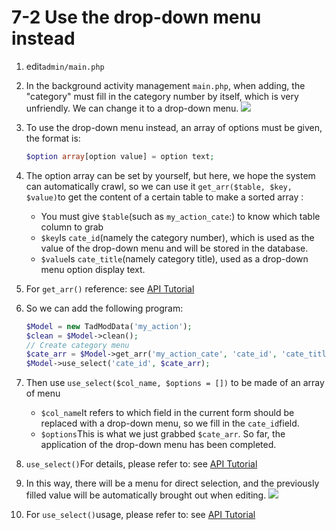 # 7-2 Use the drop-down menu instead

1. edit`admin/main.php`
2. In the background activity management `main.php`, when adding, the "category" must fill in the category number by itself, which is very unfriendly. We can change it to a drop-down menu. ![](https://campus-xoops.tn.edu.tw/uploads/tad_book3/image/47/%E7%81%AB%E7%8B%90%E6%88%AA%E5%9B%BE_2020-05-28T03-44-35.174Z.png)
3. To use the drop-down menu instead, an array of options must be given, the format is:

   ```php
   $option array[option value] = option text;
   ```

4. The option array can be set by yourself, but here, we hope the system can automatically crawl, so we can use it `get_arr($table, $key, $value)`to get the content of a certain table to make a sorted array`：`
   * You must give `$table`\(such as `my_action_cate`:\) to know which table column to grab
   * `$key`Is `cate_id`\(namely the category number\), which is used as the value of the drop-down menu and will be stored in the database.
   * `$value`Is `cate_title`\(namely category title\), used as a drop-down menu option display text.
5. For  `get_arr()` reference: see [API Tutorial](https://xoops.gitbook.io/jill-lazy-framework-api/3.tadmoddata-class/3-1-basic-method/3-1-3-get-the-array-of-the-specified-data-get_arr-usdtable-usdkey-usdvalue)
6. So we can add the following program:

   ```php
   $Model = new TadModData('my_action');
   $clean = $Model->clean();
   // Create category menu
   $cate_arr = $Model->get_arr('my_action_cate', 'cate_id', 'cate_title');
   $Model->use_select('cate_id', $cate_arr);
   ```

7. Then use `use_select($col_name, $options = [])` to be made of an array of menu
   * `$col_name`It refers to which field in the current form should be replaced with a drop-down menu, so we fill in the `cate_id`field.
   * `$options`This is what we just grabbed `$cate_arr`. So far, the application of the drop-down menu has been completed.
8. `use_select()`For details, please refer to: see [API Tutorial](https://xoops.gitbook.io/jill-lazy-framework-api/3.tadmoddata-class/3-4-form-component/3-4-1-drop-down-menu-use_select-usdcol_name-usdoptions)
9. In this way, there will be a menu for direct selection, and the previously filled value will be automatically brought out when editing. ![](https://campus-xoops.tn.edu.tw/uploads/tad_book3/image/47/%E8%A8%BB%E8%A7%A3%202020-05-28%20115106.png)
10. For `use_select()`usage, please refer to: see [API Tutorial](https://xoops.gitbook.io/jill-lazy-framework-api/3.tadmoddata-class/3-4-form-component/3-4-1-drop-down-menu-use_select-usdcol_name-usdoptions)

